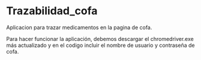 # Trazabilidad_cofa
Aplicacion para trazar medicamentos en la pagina de cofa. 

Para hacer funcionar la aplicación, debemos descargar el chromedriver.exe más actualizado y en el codigo incluir el nombre de usuario y contraseña de cofa.
